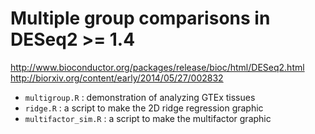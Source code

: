 # Multiple group comparisons in DESeq2 >= 1.4

http://www.bioconductor.org/packages/release/bioc/html/DESeq2.html
http://biorxiv.org/content/early/2014/05/27/002832

- `multigroup.R` : demonstration of analyzing GTEx tissues
- `ridge.R` : a script to make the 2D ridge regression graphic
- `multifactor_sim.R` : a script to make the multifactor graphic


